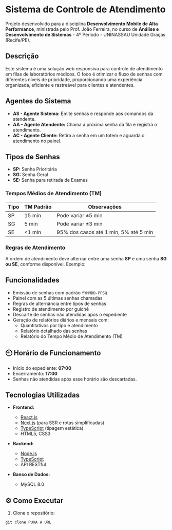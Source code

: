 # Sistema de Controle de Atendimento

Projeto desenvolvido para a disciplina **Desenvolvimento Mobile de Alta Performance**, ministrada pelo Prof. João Ferreira, no curso de **Análise e Desenvolvimento de Sistemas** - 4º Período - UNINASSAU Unidade Graças (Recife/PE).

## Descrição

Este sistema é uma solução web responsiva para controle de atendimento em filas de laboratórios médicos. O foco é otimizar o fluxo de senhas com diferentes níveis de prioridade, proporcionando uma experiência organizada, eficiente e rastreável para clientes e atendentes.

## Agentes do Sistema

- **AS - Agente Sistema:** Emite senhas e responde aos comandos da atendente.
- **AA - Agente Atendente:** Chama a próxima senha da fila e registra o atendimento.
- **AC - Agente Cliente:** Retira a senha em um totem e aguarda o atendimento no painel.

## Tipos de Senhas

- **SP:** Senha Prioritária
- **SG:** Senha Geral
- **SE:** Senha para retirada de Exames

### Tempos Médios de Atendimento (TM)

| Tipo | TM Padrão | Observações |
|------|-----------|-------------|
| SP   | 15 min    | Pode variar ±5 min |
| SG   | 5 min     | Pode variar ±3 min |
| SE   | <1 min    | 95% dos casos até 1 min, 5% até 5 min |

### Regras de Atendimento

A ordem de atendimento deve alternar entre uma senha **SP** e uma senha **SG ou SE**, conforme disponível. Exemplo:

## Funcionalidades

- Emissão de senhas com padrão `YYMMDD-PPSQ`
- Painel com as 5 últimas senhas chamadas
- Regras de alternância entre tipos de senhas
- Registro de atendimento por guichê
- Descarte de senhas não atendidas após o expediente
- Geração de relatórios diários e mensais com:
  - Quantitativos por tipo e atendimento
  - Relatório detalhado das senhas
  - Relatório do Tempo Médio de Atendimento (TM)

## 🕘 Horário de Funcionamento

- Início do expediente: **07:00**
- Encerramento: **17:00**
- Senhas não atendidas após esse horário são descartadas.

## Tecnologias Utilizadas

- **Frontend:**
  - [React.js](https://reactjs.org/)
  - [Next.js](https://nextjs.org/) (para SSR e rotas simplificadas)
  - [TypeScript](https://www.typescriptlang.org/) (tipagem estática)
  - HTML5, CSS3

- **Backend:**
  - [Node.js](https://nodejs.org/)
  - [TypeScript](https://www.typescriptlang.org/)
  - API RESTful

- **Banco de Dados:**
  - MySQL 8.0


## ⚙️ Como Executar

1. Clone o repositório:
```CMD, NUNCA POWERSHELL OU BASH
git clone PUXA A URL


